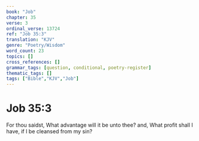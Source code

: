 ```yaml
---
book: "Job"
chapter: 35
verse: 3
ordinal_verse: 13724
ref: "Job 35:3"
translation: "KJV"
genre: "Poetry/Wisdom"
word_count: 23
topics: []
cross_references: []
grammar_tags: [question, conditional, poetry-register]
thematic_tags: []
tags: ["Bible","KJV","Job"]
---
```


# Job 35:3

For thou saidst, What advantage will it be unto thee? and, What profit shall I have, if I be cleansed from my sin?
